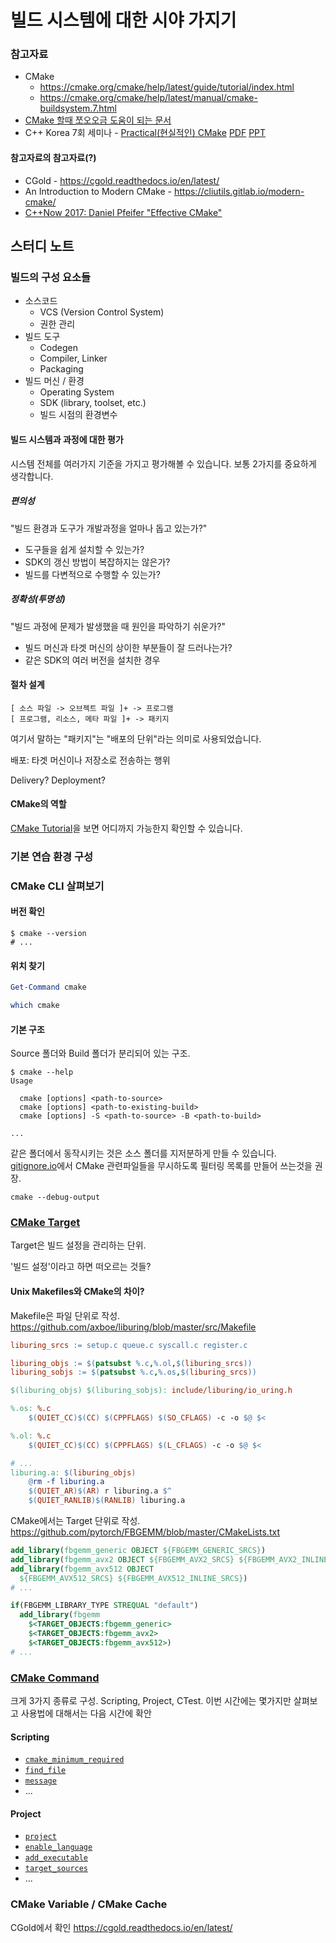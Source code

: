 # 빌드 시스템에 대한 시야 가지기

### 참고자료

* CMake
  * https://cmake.org/cmake/help/latest/guide/tutorial/index.html
  * https://cmake.org/cmake/help/latest/manual/cmake-buildsystem.7.html
* [CMake 할때 쪼오오금 도움이 되는 문서](https://gist.github.com/luncliff/6e2d4eb7ca29a0afd5b592f72b80cb5c)
* C++ Korea 7회 세미나 - [Practical(현실적인) CMake](https://youtu.be/wnBRg5c5-bk?t=5379) [PDF](https://github.com/CppKorea/Seminars/tree/main/200725%20-%207th%20Seminar/2%20-%20현실적인(Practical)%20CMake) [PPT](https://1drv.ms/p/s!AvzH7Qt0Bc-Uia1b_0M137cl_BuBtA?e=yg2JKw)

#### 참고자료의 참고자료(?)

* CGold - https://cgold.readthedocs.io/en/latest/
* An Introduction to Modern CMake - https://cliutils.gitlab.io/modern-cmake/
* [C++Now 2017: Daniel Pfeifer "Effective CMake"](https://www.youtube.com/watch?v=bsXLMQ6WgIk)

## 스터디 노트

### 빌드의 구성 요소들

* 소스코드
    * VCS (Version Control System)
    * 권한 관리
* 빌드 도구
    * Codegen
    * Compiler, Linker
    * Packaging
* 빌드 머신 / 환경
    * Operating System
    * SDK (library, toolset, etc.)
    * 빌드 시점의 환경변수

#### 빌드 시스템과 과정에 대한 평가

시스템 전체를 여러가지 기준을 가지고 평가해볼 수 있습니다.
보통 2가지를 중요하게 생각합니다.

##### 편의성

"빌드 환경과 도구가 개발과정을 얼마나 돕고 있는가?"

* 도구들을 쉽게 설치할 수 있는가?
* SDK의 갱신 방법이 복잡하지는 않은가?
* 빌드를 다변적으로 수행할 수 있는가?

##### 정확성(투명성)

"빌드 과정에 문제가 발생했을 때 원인을 파악하기 쉬운가?"

* 빌드 머신과 타겟 머신의 상이한 부분들이 잘 드러나는가?
* 같은 SDK의 여러 버전을 설치한 경우

#### 절차 설계

```
[ 소스 파일 -> 오브젝트 파일 ]+ -> 프로그램
[ 프로그램, 리소스, 메타 파일 ]+ -> 패키지
```

여기서 말하는 "패키지"는 "배포의 단위"라는 의미로 사용되었습니다.

배포: 타겟 머신이나 저장소로 전송하는 행위

Delivery? Deployment?

#### CMake의 역할

[CMake Tutorial](https://cmake.org/cmake/help/latest/guide/tutorial/index.html)을 보면 어디까지 가능한지 확인할 수 있습니다.

### 기본 연습 환경 구성

### CMake CLI 살펴보기

#### 버전 확인

```console
$ cmake --version
# ...
```

#### 위치 찾기

```ps1
Get-Command cmake
```

```bash
which cmake
```

#### 기본 구조

Source 폴더와 Build 폴더가 분리되어 있는 구조.

```console
$ cmake --help
Usage

  cmake [options] <path-to-source>
  cmake [options] <path-to-existing-build>
  cmake [options] -S <path-to-source> -B <path-to-build>

...
```

같은 폴더에서 동작시키는 것은 소스 폴더를 지저분하게 만들 수 있습니다.
[gitignore.io](https://www.toptal.com/developers/gitignore)에서 CMake 관련파일들을 무시하도록 필터링 목록를 만들어 쓰는것을 권장.

```
cmake --debug-output
```

### [CMake Target](https://cmake.org/cmake/help/latest/manual/cmake-buildsystem.7.html)

Target은 빌드 설정을 관리하는 단위. 

'빌드 설정'이라고 하면 떠오르는 것들?

#### Unix Makefiles와 CMake의 차이?

Makefile은 파일 단위로 작성. https://github.com/axboe/liburing/blob/master/src/Makefile

```makefile
liburing_srcs := setup.c queue.c syscall.c register.c

liburing_objs := $(patsubst %.c,%.ol,$(liburing_srcs))
liburing_sobjs := $(patsubst %.c,%.os,$(liburing_srcs))

$(liburing_objs) $(liburing_sobjs): include/liburing/io_uring.h

%.os: %.c
	$(QUIET_CC)$(CC) $(CPPFLAGS) $(SO_CFLAGS) -c -o $@ $<

%.ol: %.c
	$(QUIET_CC)$(CC) $(CPPFLAGS) $(L_CFLAGS) -c -o $@ $<

# ...
liburing.a: $(liburing_objs)
	@rm -f liburing.a
	$(QUIET_AR)$(AR) r liburing.a $^
	$(QUIET_RANLIB)$(RANLIB) liburing.a

```

CMake에서는 Target 단위로 작성. https://github.com/pytorch/FBGEMM/blob/master/CMakeLists.txt

```cmake
add_library(fbgemm_generic OBJECT ${FBGEMM_GENERIC_SRCS})
add_library(fbgemm_avx2 OBJECT ${FBGEMM_AVX2_SRCS} ${FBGEMM_AVX2_INLINE_SRCS})
add_library(fbgemm_avx512 OBJECT
  ${FBGEMM_AVX512_SRCS} ${FBGEMM_AVX512_INLINE_SRCS})
# ...

if(FBGEMM_LIBRARY_TYPE STREQUAL "default")
  add_library(fbgemm
    $<TARGET_OBJECTS:fbgemm_generic>
    $<TARGET_OBJECTS:fbgemm_avx2>
    $<TARGET_OBJECTS:fbgemm_avx512>)
# ...
```

### [CMake Command](https://cmake.org/cmake/help/latest/manual/cmake-commands.7.html)

크게 3가지 종류로 구성. Scripting, Project, CTest. 
이번 시간에는 몇가지만 살펴보고 사용법에 대해서는 다음 시간에 확안

#### Scripting

* [`cmake_minimum_required`](https://cmake.org/cmake/help/latest/command/cmake_minimum_required.html)
* [`find_file`](https://cmake.org/cmake/help/latest/command/find_file.html)
* [`message`](https://cmake.org/cmake/help/latest/command/message.html)
* ...

#### Project

* [`project`](https://cmake.org/cmake/help/latest/command/project.html)
* [`enable_language`](https://cmake.org/cmake/help/latest/command/enable_language.html)
* [`add_executable`](https://cmake.org/cmake/help/latest/command/add_executable.html)
* [`target_sources`](https://cmake.org/cmake/help/latest/command/target_sources.html)
* ...


### CMake Variable / CMake Cache

CGold에서 확인 https://cgold.readthedocs.io/en/latest/


